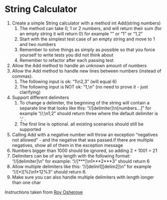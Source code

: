 ﻿# String Calculator

1. Create a simple String calculator with a method int Add(string numbers)
	1. The method can take 0, 1 or 2 numbers, and will return their sum (for an empty string it will return 0) for example “” or “1” or “1,2”
	2. Start with the simplest test case of an empty string and move to 1 and two numbers
	3. Remember to solve things as simply as possible so that you force yourself to write tests you did not think about
	4. Remember to refactor after each passing test
2. Allow the Add method to handle an unknown amount of numbers
3. Allow the Add method to handle new lines between numbers (instead of commas).
	1. The following input is ok:  “1\n2,3”  (will equal 6)
	2. The following input is NOT ok:  “1,\n” (no need to prove it - just clarifying)
4. Support different delimiters
	1. To change a delimiter, the beginning of the string will contain a separate line that looks like this:   “//[delimiter]\n[numbers…]” for example “//;\n1;2” should return three where the default delimiter is ‘;’ .
	2. The first line is optional. all existing scenarios should still be supported
5. Calling Add with a negative number will throw an exception “negatives not allowed” - and the negative that was passed.if there are multiple negatives, show all of them in the exception message
6. Numbers bigger than 1000 should be ignored, so adding 2 + 1001  = 21
7. Delimiters can be of any length with the following format:  “//[delimiter]\n” for example: “//[\*\*\*]\n1**\*2***3” should return 6
8. Allow multiple delimiters like this:  “//[delim1][delim2]\n” for example “//[\*][%]\n1*12%3” should return 6.
9. Make sure you can also handle multiple delimiters with length longer than one char

Instructions taken from [Roy Osherove](http://osherove.com/tdd-kata-1/)